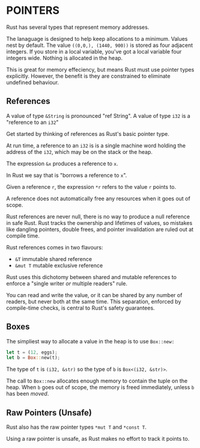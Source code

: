 # POINTERS

Rust has several types that represent memory addresses.

The lanaguage is designed to help keep allocations to a minimum. Values nest
by default. The value `((0,0,), (1440, 900))` is stored as four adjacent
integers. If you store in a local variable, you've got a local variable four
integers wide. Nothing is allocated in the heap.

This is great for memory effeciency, but means Rust must use pointer types
explicitly. However, the benefit is they are constrained to eliminate
undefined behaviour.

## References

A value of type `&String` is pronounced "ref String".
A value of type `i32` is a "reference to an `i32`"

Get started by thinking of references as Rust's basic pointer type.

At run time, a reference to an `i32` is is a single machine word holding
the address of the `i32`, which may be on the stack or the heap.

The expression `&x` produces a reference to `x`.

In Rust we say that is "borrows a reference to `x`".

Given a reference `r`, the expression `*r` refers to the value `r` points to.

A reference does not automatically free any resources when it goes
out of scope.

Rust references are never null, there is no way to produce a null reference in
safe Rust. Rust tracks the ownership and lifetimes of values, so mistakes like
dangling pointers, double frees, and pointer invalidation are ruled out at
compile time.

Rust references comes in two flavours:

- `&T`      immutable shared reference
- `&mut T`  mutable exclusive reference

Rust uses this dichotomy between shared and mutable references to enforce a
"single writer _or_ multiple readers" rule.

You can read and write the value, or it can be shared by any number of readers,
but never both at the same time. This separation, enforced by compile-time
checks, is central to Rust's safety guarantees.

## Boxes

The simpliest way to allocate a value in the heap is to use `Box::new:`

```rust
let t = (12, eggs);
let b = Box::new(t);
```

The type of `t` is `(i32, &str)` so the type of `b` is `Box<(i32, &str)>`.

The call to `Box::new` allocates enough memory to contain the tuple on the
heap. When `b` goes out of scope, the memory is freed immediately, unless `b`
has been _moved_.

## Raw Pointers (Unsafe)

Rust also has the raw pointer types `*mut T` and `*const T`.

Using a raw pointer is unsafe, as Rust makes no effort to track it points to.
